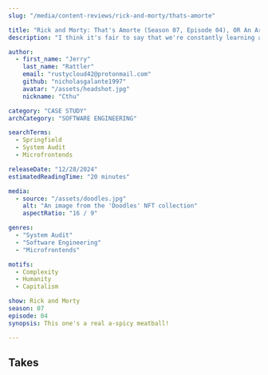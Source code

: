 ```yaml
---
slug: "/media/content-reviews/rick-and-morty/thats-amorte"

title: "Rick and Morty: That's Amorte (Season 07, Episode 04), OR An Artificial Burden Of Cognizance"
description: "I think it's fair to say that we're constantly learning a lot and nothing at all."

author:
  - first_name: "Jerry"
    last_name: "Rattler"
    email: "rustycloud42@protonmail.com"
    github: "nicholasgalante1997"
    avatar: "/assets/headshot.jpg"
    nickname: "Cthu"

category: "CASE STUDY"
archCategory: "SOFTWARE ENGINEERING"

searchTerms:
  - Springfield
  - System Audit
  - Microfrontends

releaseDate: "12/28/2024"
estimatedReadingTime: "20 minutes"

media:
  - source: "/assets/doodles.jpg"
    alt: "An image from the 'Doodles' NFT collection"
    aspectRatio: "16 / 9"

genres:
  - "System Audit"
  - "Software Engineering"
  - "Microfrontends"

motifs:
  - Complexity
  - Humanity
  - Capitalism

show: Rick and Morty
season: 07
episode: 04
synopsis: This one's a real a-spicy meatball!

---
```


## Takes
